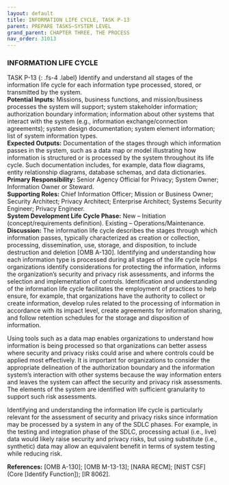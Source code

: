```yaml
---
layout: default
title: INFORMATION LIFE CYCLE, TASK P-13 
parent: PREPARE TASKS—SYSTEM LEVEL 
grand_parent: CHAPTER THREE, THE PROCESS
nav_order: 31013
---
```


### INFORMATION LIFE CYCLE 
TASK P-13 
{: .fs-4 .label}
Identify and understand all stages of the information life cycle for each information type processed, stored, or transmitted by the system.  
**Potential Inputs:** Missions, business functions, and mission/business processes the system will support; system stakeholder information; authorization boundary information; information about other systems that interact with the system (e.g., information exchange/connection agreements); system design documentation; system element information; list of system information types.  
**Expected Outputs:** Documentation of the stages through which information passes in the system, such as a data map or model illustrating how information is structured or is processed by the system throughout its life cycle. Such documentation includes, for example, data flow diagrams, entity relationship diagrams, database schemas, and data dictionaries.  
**Primary Responsibility:** Senior Agency Official for Privacy; System Owner; Information Owner or Steward.   
**Supporting Roles:** Chief Information Officer; Mission or Business Owner; Security Architect; Privacy Architect; Enterprise Architect; Systems Security Engineer; Privacy Engineer.  
**System Development Life Cycle Phase:** New – Initiation (concept/requirements definition).
Existing – Operations/Maintenance.  
**Discussion:** The information life cycle describes the stages through which information passes, typically characterized as creation or collection, processing, dissemination, use, storage, and disposition, to include destruction and deletion [OMB A-130]. Identifying and understanding how each information type is processed during all stages of the life cycle helps organizations identify considerations for protecting the information, informs the organization’s security and privacy risk assessments, and informs the selection and implementation of controls. Identification and understanding of the information life cycle facilitates the employment of practices to help ensure, for example, that organizations have the authority to collect or create information, develop rules related to the processing of information in accordance with its impact level, create agreements for information sharing, and follow retention schedules for the storage and disposition of information.  

Using tools such as a data map enables organizations to understand how information is being processed so that organizations can better assess where security and privacy risks could arise and where controls could be applied most effectively. It is important for organizations to consider the appropriate delineation of the authorization boundary and the information system’s interaction with other systems because the way information enters and leaves the system can affect the security and privacy risk assessments. The elements of the system are identified with sufficient granularity to support such risk assessments.  

Identifying and understanding the information life cycle is particularly relevant for the assessment of security and privacy risks since information may be processed by a system in any of the SDLC phases. For example, in the testing and integration phase of the SDLC, processing actual (i.e., live) data would likely raise security and privacy risks, but using substitute (i.e., synthetic) data may allow an equivalent benefit in terms of system testing while reducing risk.  

**References:** [OMB A-130]; [OMB M-13-13]; [NARA RECM]; [NIST CSF] (Core [Identify Function]); [IR 8062].
